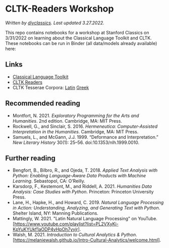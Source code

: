 # CLTK-Readers Workshop
*Written by [diyclassics](https://diyclassics.github.io). Last updated 3.27.2022.*

This repo contains notebooks for a workshop at Stanford Classics on 3/31/2022 on learning about the Classical Language Toolkit and CLTK. These notebooks can be run in Binder (all data/models already available) here: 

## Links
- [Classical Language Toolkit](https//cltk.org)
- [CLTK Readers](https://github.com/diyclassics/cltk_readers)
- CLTK Tesserae Corpora: [Latin](https://github.com/cltk/lat_text_tesserae) [Greek](https://github.com/cltk/grc_text_tesserae)

## Recommended reading
- Montfort, N. 2021. *Exploratory Programming for the Arts and Humanities*. 2nd edition. Cambridge, MA: MIT Press.
- Rockwell, G., and Sinclair, S. 2016. *Hermeneutica: Computer-Assisted Interpretation in the Humanities*. Cambridge, MA: MIT Press.
- Samuels, L., and McGann, J.J. 1999. “Deformance and Interpretation.” *New Literary History* 30(1): 25–56. doi:10.1353/nlh.1999.0010.

## Further reading
- Bengfort, B., Bilbro, R., and Ojeda, T. 2018. *Applied Text Analysis with Python: Enabling Language-Aware Data Products with Machine Learning*. Sebastopol, CA: O’Reilly.
- Karsdorp, F., Kestemont, M., and Riddell, A. 2021. *Humanities Data Analysis: Case Studies with Python*. Princeton: Princeton University Press.
- Lane, H., Hapke, H., and Howard, C. 2019. *Natural Language Processing in Action: Understanding, Analyzing, and Generating Text with Python*. Shelter Island, NY: Manning Publications.
- Mattingly, W. 2021. "Latin Natural Language Processing" on YouTube. [https://www.youtube.com/playlist?list=PL2VXyKi-KpYuKYUkf1aODP4vHpOh7yvjr].
- Walsh, M. 2021. *Introduction to Cultural Analytics & Python*. [https://melaniewalsh.github.io/Intro-Cultural-Analytics/welcome.html].
